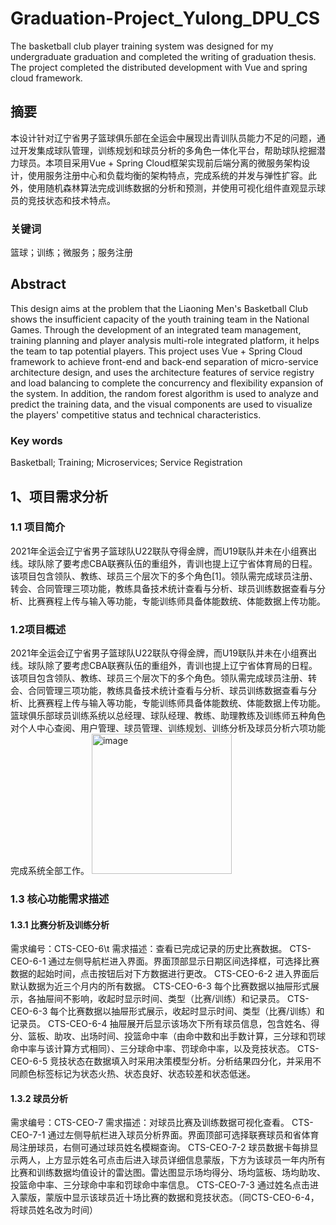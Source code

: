 # Graduation-Project_Yulong_DPU_CS
The basketball club player training system was designed for my undergraduate graduation and completed the writing of graduation thesis. The project completed the distributed development with Vue and spring cloud framework.
## 摘要
本设计针对辽宁省男子篮球俱乐部在全运会中展现出青训队员能力不足的问题，通过开发集成球队管理，训练规划和球员分析的多角色一体化平台，帮助球队挖掘潜力球员。本项目采用Vue + Spring Cloud框架实现前后端分离的微服务架构设计，使用服务注册中心和负载均衡的架构特点，完成系统的并发与弹性扩容。此外，使用随机森林算法完成训练数据的分析和预测，并使用可视化组件直观显示球员的竞技状态和技术特点。
### 关键词
篮球；训练；微服务；服务注册
## Abstract
This design aims at the problem that the Liaoning Men's Basketball Club shows the insufficient capacity of the youth training team in the National Games. Through the development of an integrated team management, training planning and player analysis multi-role integrated platform, it helps the team to tap potential players. This project uses Vue + Spring Cloud framework to achieve front-end and back-end separation of micro-service architecture design, and uses the architecture features of service registry and load balancing to complete the concurrency and flexibility expansion of the system. In addition, the random forest algorithm is used to analyze and predict the training data, and the visual components are used to visualize the players' competitive status and technical characteristics.
### Key words
Basketball; Training; Microservices; Service Registration
## 1、项目需求分析
### 1.1 项目简介
2021年全运会辽宁省男子篮球队U22联队夺得金牌，而U19联队并未在小组赛出线。球队除了要考虑CBA联赛队伍的重组外，青训也提上辽宁省体育局的日程。该项目包含领队、教练、球员三个层次下的多个角色[1]。领队需完成球员注册、转会、合同管理三项功能，教练具备技术统计查看与分析、球员训练数据查看与分析、比赛赛程上传与输入等功能，专能训练师具备体能数统、体能数据上传功能。
### 1.2项目概述
2021年全运会辽宁省男子篮球队U22联队夺得金牌，而U19联队并未在小组赛出线。球队除了要考虑CBA联赛队伍的重组外，青训也提上辽宁省体育局的日程。该项目包含领队、教练、球员三个层次下的多个角色。领队需完成球员注册、转会、合同管理三项功能，教练具备技术统计查看与分析、球员训练数据查看与分析、比赛赛程上传与输入等功能，专能训练师具备体能数统、体能数据上传功能。
篮球俱乐部球员训练系统以总经理、球队经理、教练、助理教练及训练师五种角色对个人中心查阅、用户管理、球员管理、训练规划、训练分析及球员分析六项功能完成系统全部工作。
<img width="224" alt="image" src="https://user-images.githubusercontent.com/107730421/174423503-60783162-9140-491a-ad17-0db7ab5291e1.png">
### 1.3 核心功能需求描述
#### 1.3.1 比赛分析及训练分析
需求编号：CTS-CEO-6\t
需求描述：查看已完成记录的历史比赛数据。
CTS-CEO-6-1	通过左侧导航栏进入界面。界面顶部显示日期区间选择框，可选择比赛数据的起始时间，点击按钮后对下方数据进行更改。
CTS-CEO-6-2	进入界面后默认数据为近三个月内的所有数据。
CTS-CEO-6-3	每个比赛数据以抽屉形式展示，各抽屉间不影响，收起时显示时间、类型（比赛/训练）和记录员。
CTS-CEO-6-3	每个比赛数据以抽屉形式展示，收起时显示时间、类型（比赛/训练）和记录员。
CTS-CEO-6-4	抽屉展开后显示该场次下所有球员信息，包含姓名、得分、篮板、助攻、出场时间、投篮命中率（由命中数和出手数计算，三分球和罚球命中率与该计算方式相同）、三分球命中率、罚球命中率，以及竞技状态。
CTS-CEO-6-5	竞技状态在数据填入时采用决策模型分析。分析结果四分化，并采用不同颜色标签标记为状态火热、状态良好、状态较差和状态低迷。
#### 1.3.2 球员分析
需求编号：CTS-CEO-7
需求描述：对球员比赛及训练数据可视化查看。
CTS-CEO-7-1	通过左侧导航栏进入球员分析界面。界面顶部可选择联赛球员和省体育局注册球员，右侧可通过球员姓名模糊查询。
CTS-CEO-7-2	球员数据卡每排显示两人，上方显示姓名可点击后进入球员详细信息蒙版，下方为该球员一年内所有比赛和训练数据均值设计的雷达图。雷达图显示场均得分、场均篮板、场均助攻、投篮命中率、三分球命中率和罚球命中率信息。
CTS-CEO-7-3	通过姓名点击进入蒙版，蒙版中显示该球员近十场比赛的数据和竞技状态。（同CTS-CEO-6-4，将球员姓名改为时间）
